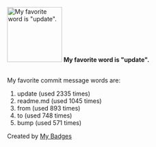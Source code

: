 <img src="https://github.com/my-badges/my-badges/blob/master/src/all-badges/favorite-word/favorite-word.png?raw=true" alt="My favorite word is &quot;update&quot;." title="My favorite word is &quot;update&quot;." width="128">
<strong>My favorite word is &quot;update&quot;.</strong>
<br><br>

My favorite commit message words are:

1. update (used 2335 times)
2. readme.md (used 1045 times)
3. from (used 893 times)
4. to (used 748 times)
5. bump (used 571 times)


Created by <a href="https://github.com/my-badges/my-badges">My Badges</a>